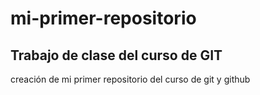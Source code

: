 # mi-primer-repositorio
## Trabajo de clase del curso de GIT
creación de mi primer repositorio del curso de git y github
